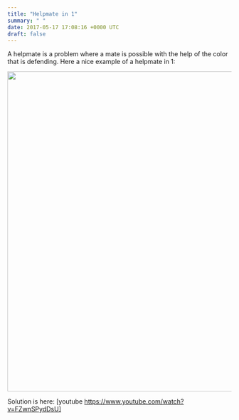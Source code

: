 ```yaml
---
title: "Helpmate in 1"
summary: " "
date: 2017-05-17 17:08:16 +0000 UTC
draft: false
---
```

A helpmate is a problem where a mate is possible with the help of the color that is defending. Here a nice example of a helpmate in 1:

<img class="alignnone size-medium" src="https://pbs.twimg.com/media/DACr5p0W0AE4GlN.jpg:large" width="718" height="719" />

Solution is here:
[youtube https://www.youtube.com/watch?v=FZwnSPydDsU]
